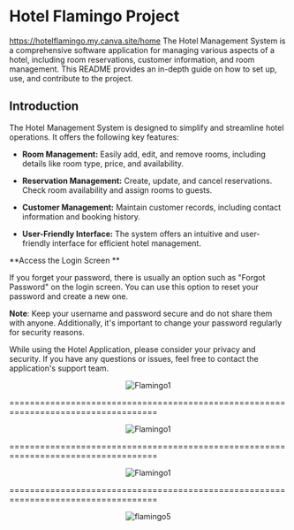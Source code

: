 # Hotel Flamingo Project

https://hotelflamingo.my.canva.site/home
The Hotel Management System is a comprehensive software application for managing various aspects of a hotel, including room reservations, customer information, and room management. This README provides an in-depth guide on how to set up, use, and contribute to the project.

## Introduction

The Hotel Management System is designed to simplify and streamline hotel operations. It offers the following key features:

- **Room Management:** Easily add, edit, and remove rooms, including details like room type, price, and availability.

- **Reservation Management:** Create, update, and cancel reservations. Check room availability and assign rooms to guests.

- **Customer Management:** Maintain customer records, including contact information and booking history.

- **User-Friendly Interface:** The system offers an intuitive and user-friendly interface for efficient hotel management.

**Access the Login Screen **

If you forget your password, there is usually an option such as "Forgot Password" on the login screen. You can use this option to reset your password and create a new one.

**Note**: Keep your username and password secure and do not share them with anyone. Additionally, it's important to change your password regularly for security reasons.

While using the Hotel Application, please consider your privacy and security. If you have any questions or issues, feel free to contact the application's support team.

<p  align= "center" > <img src="https://i.ibb.co/SnqR64d/Flamingo1.png" alt="Flamingo1" > </p>

===================================================================================

<p  align= "center" > <img src="https://i.ibb.co/HtFskY9/flamingo2.png" alt="Flamingo1" > </p>

===================================================================================

<p  align= "center" > <img src="https://i.ibb.co/5MDvVW4/flamingo.png" alt="Flamingo1" > </p>

===================================================================================

<p align="center" > <img src="https://i.ibb.co/V3q5kNW/flamingo5.png" alt="flamingo5" border="0"></p>

